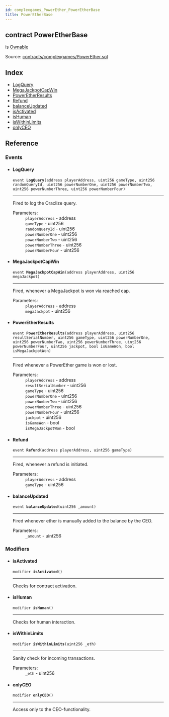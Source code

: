 ```yaml
---
id: complexgames_PowerEther_PowerEtherBase
title: PowerEtherBase
---
```


<div class="contract-doc"><div class="contract"><h2 class="contract-header"><span class="contract-kind">contract</span> PowerEtherBase</h2><p class="base-contracts"><span>is</span> <a href="complexgames_PowerEther_Ownable.html">Ownable</a></p><div class="source">Source: <a href="https://github.com/FriendlyUser/solidity-smart-contracts//blob/v0.2.0/contracts/complexgames/PowerEther.sol" target="_blank">contracts/complexgames/PowerEther.sol</a></div></div><div class="index"><h2>Index</h2><ul><li><a href="complexgames_PowerEther_PowerEtherBase.html#LogQuery">LogQuery</a></li><li><a href="complexgames_PowerEther_PowerEtherBase.html#MegaJackpotCapWin">MegaJackpotCapWin</a></li><li><a href="complexgames_PowerEther_PowerEtherBase.html#PowerEtherResults">PowerEtherResults</a></li><li><a href="complexgames_PowerEther_PowerEtherBase.html#Refund">Refund</a></li><li><a href="complexgames_PowerEther_PowerEtherBase.html#balanceUpdated">balanceUpdated</a></li><li><a href="complexgames_PowerEther_PowerEtherBase.html#isActivated">isActivated</a></li><li><a href="complexgames_PowerEther_PowerEtherBase.html#isHuman">isHuman</a></li><li><a href="complexgames_PowerEther_PowerEtherBase.html#isWithinLimits">isWithinLimits</a></li><li><a href="complexgames_PowerEther_PowerEtherBase.html#onlyCEO">onlyCEO</a></li></ul></div><div class="reference"><h2>Reference</h2><div class="events"><h3>Events</h3><ul><li><div class="item event"><span id="LogQuery" class="anchor-marker"></span><h4 class="name">LogQuery</h4><div class="body"><code class="signature">event <strong>LogQuery</strong><span>(address playerAddress, uint256 gameType, uint256 randomQueryId, uint256 powerNumberOne, uint256 powerNumberTwo, uint256 powerNumberThree, uint256 powerNumberFour) </span></code><hr/><div class="description"><p>Fired to log the Oraclize query.</p></div><dl><dt><span class="label-parameters">Parameters:</span></dt><dd><div><code>playerAddress</code> - address</div><div><code>gameType</code> - uint256</div><div><code>randomQueryId</code> - uint256</div><div><code>powerNumberOne</code> - uint256</div><div><code>powerNumberTwo</code> - uint256</div><div><code>powerNumberThree</code> - uint256</div><div><code>powerNumberFour</code> - uint256</div></dd></dl></div></div></li><li><div class="item event"><span id="MegaJackpotCapWin" class="anchor-marker"></span><h4 class="name">MegaJackpotCapWin</h4><div class="body"><code class="signature">event <strong>MegaJackpotCapWin</strong><span>(address playerAddress, uint256 megaJackpot) </span></code><hr/><div class="description"><p>Fired, whenever a MegaJackpot is won via reached cap.</p></div><dl><dt><span class="label-parameters">Parameters:</span></dt><dd><div><code>playerAddress</code> - address</div><div><code>megaJackpot</code> - uint256</div></dd></dl></div></div></li><li><div class="item event"><span id="PowerEtherResults" class="anchor-marker"></span><h4 class="name">PowerEtherResults</h4><div class="body"><code class="signature">event <strong>PowerEtherResults</strong><span>(address playerAddress, uint256 resultSerialNumber, uint256 gameType, uint256 powerNumberOne, uint256 powerNumberTwo, uint256 powerNumberThree, uint256 powerNumberFour, uint256 jackpot, bool isGameWon, bool isMegaJackpotWon) </span></code><hr/><div class="description"><p>Fired whenever a PowerEther game is won or lost.</p></div><dl><dt><span class="label-parameters">Parameters:</span></dt><dd><div><code>playerAddress</code> - address</div><div><code>resultSerialNumber</code> - uint256</div><div><code>gameType</code> - uint256</div><div><code>powerNumberOne</code> - uint256</div><div><code>powerNumberTwo</code> - uint256</div><div><code>powerNumberThree</code> - uint256</div><div><code>powerNumberFour</code> - uint256</div><div><code>jackpot</code> - uint256</div><div><code>isGameWon</code> - bool</div><div><code>isMegaJackpotWon</code> - bool</div></dd></dl></div></div></li><li><div class="item event"><span id="Refund" class="anchor-marker"></span><h4 class="name">Refund</h4><div class="body"><code class="signature">event <strong>Refund</strong><span>(address playerAddress, uint256 gameType) </span></code><hr/><div class="description"><p>Fired, whenever a refund is initiated.</p></div><dl><dt><span class="label-parameters">Parameters:</span></dt><dd><div><code>playerAddress</code> - address</div><div><code>gameType</code> - uint256</div></dd></dl></div></div></li><li><div class="item event"><span id="balanceUpdated" class="anchor-marker"></span><h4 class="name">balanceUpdated</h4><div class="body"><code class="signature">event <strong>balanceUpdated</strong><span>(uint256 _amount) </span></code><hr/><div class="description"><p>Fired whenever ether is manually added to the balance by the CEO.</p></div><dl><dt><span class="label-parameters">Parameters:</span></dt><dd><div><code>_amount</code> - uint256</div></dd></dl></div></div></li></ul></div><div class="modifiers"><h3>Modifiers</h3><ul><li><div class="item modifier"><span id="isActivated" class="anchor-marker"></span><h4 class="name">isActivated</h4><div class="body"><code class="signature">modifier <strong>isActivated</strong><span>() </span></code><hr/><div class="description"><p>Checks for contract activation.</p></div></div></div></li><li><div class="item modifier"><span id="isHuman" class="anchor-marker"></span><h4 class="name">isHuman</h4><div class="body"><code class="signature">modifier <strong>isHuman</strong><span>() </span></code><hr/><div class="description"><p>Checks for human interaction.</p></div></div></div></li><li><div class="item modifier"><span id="isWithinLimits" class="anchor-marker"></span><h4 class="name">isWithinLimits</h4><div class="body"><code class="signature">modifier <strong>isWithinLimits</strong><span>(uint256 _eth) </span></code><hr/><div class="description"><p>Sanity check for incoming transactions.</p></div><dl><dt><span class="label-parameters">Parameters:</span></dt><dd><div><code>_eth</code> - uint256</div></dd></dl></div></div></li><li><div class="item modifier"><span id="onlyCEO" class="anchor-marker"></span><h4 class="name">onlyCEO</h4><div class="body"><code class="signature">modifier <strong>onlyCEO</strong><span>() </span></code><hr/><div class="description"><p>Access only to the CEO-functionality.</p></div></div></div></li></ul></div></div></div>
